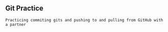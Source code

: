## Git Practice

```
Practicing commiting gits and pushing to and pulling from GitHub with a partner
```
